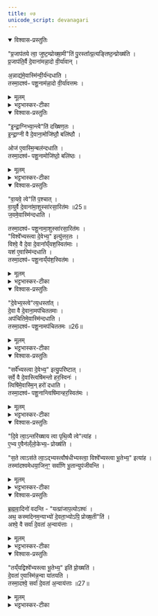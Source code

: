 ```yaml
---
title: ०७
unicode_script: devanagari
---
```


<details open><summary>विश्वास-प्रस्तुतिः</summary>

"प्र॒जाप॑तये त्वा॒ जुष्ट॒म्प्रोख्षा॒मी"ति॑ पु॒रस्ता᳚त्प्र॒त्यङ्तिष्ठ॒न्प्रोख्ष॑ति ।  
प्र॒जाप॑ति॒र्वै दे॒वाना॑मन्ना॒दो वी॒र्या॑वान् ।  

अ॒न्नाद्य॑मे॒वास्मि॑न्वी॒र्य॑न्दधाति ।  
तस्मा॒दश्व॑ᳶ पशू॒नाम॑न्ना॒दो वी॒र्या॑वत्तमः ।  
</details>

<details><summary>मूलम्</summary>

"प्र॒जाप॑तये त्वा॒ जुष्ट॒म्प्रोख्षा॒मी"ति॑ पु॒रस्ता᳚त्प्र॒त्यङ्तिष्ठ॒न्प्रोख्ष॑ति ।  
प्र॒जाप॑ति॒र्वै दे॒वाना॑मन्ना॒दो वी॒र्या॑वान् ।  

अ॒न्नाद्य॑मे॒वास्मि॑न्वी॒र्य॑न्दधाति ।  
तस्मा॒दश्व॑ᳶ पशू॒नाम॑न्ना॒दो वी॒र्या॑वत्तमः ।  
</details>

<details><summary>भट्टभास्कर-टीका</summary>

1अथाध्वर्युः अश्वाभिमुखस्तिष्ठन् अनुदिशं अश्वं प्रोक्षति - प्रजापतये त्वेत्यादिभिः ॥ देवानां मध्ये प्रजापतिः अन्नादः वीर्यावांश्च तस्मादनेन प्रोक्षणेन अन्नादनसामर्थ्यं वीर्यं च अस्मिन् अश्वे दधाति । तस्मात् पशूनां मध्ये अश्वोऽन्नादः वीर्यावत्तमश्च । 'अन्येषामपि' इति दीर्घत्वम् । एवं देगन्तरेषु योज्यम् ॥
</details>

<details open><summary>विश्वास-प्रस्तुतिः</summary>

"इ॒न्द्रा॒ग्निभ्या॒न्त्वे"ति॑ दख्षिण॒तः ।  
इ॒न्द्रा॒ग्नी वै दे॒वाना॒मोजि॑ष्ठौ॒ बलि॑ष्ठौ ।  

ओज॑ ए॒वास्मि॒न्बल॑न्दधाति ।  
तस्मा॒दश्व॑ᳶ पशू॒नामोजि॑ष्ठो॒ बलि॑ष्ठः ।  
</details>

<details><summary>मूलम्</summary>

"इ॒न्द्रा॒ग्निभ्या॒न्त्वे"ति॑ दख्षिण॒तः ।  
इ॒न्द्रा॒ग्नी वै दे॒वाना॒मोजि॑ष्ठौ॒ बलि॑ष्ठौ ।  

ओज॑ ए॒वास्मि॒न्बल॑न्दधाति ।  
तस्मा॒दश्व॑ᳶ पशू॒नामोजि॑ष्ठो॒ बलि॑ष्ठः ।  
</details>

<details><summary>भट्टभास्कर-टीका</summary>

2ओजिष्ठौ बलिष्ठाविति ॥ ओजस्वितमौ बलवत्तमौ च । 'विन्मतोर्लुक्' इति इष्ठनि लोपे 'टेः' इति टिलोपः ॥
</details>

<details open><summary>विश्वास-प्रस्तुतिः</summary>

"वा॒यवे॒ त्वे"ति॑ प॒श्चात् ।  
वा॒युर्वै दे॒वाना॑मा॒शुस्सा॑रसा॒रित॑मः ॥25॥  
ज॒वमे॒वास्मि॑न्दधाति ।  

तस्मा॒दश्व॑ᳶ पशू॒नामा॒शुस्सा॑रसा॒रित॑मः ।  
"विश्वे᳚भ्यस्त्वा दे॒वेभ्य॒" इत्यु॑त्तर॒तः ।  
विश्वे॒ वै दे॒वा दे॒वाना᳚य्ँयश॒स्वित॑माः ।  
यश॑ ए॒वास्मि॑न्दधाति ।  
तस्मा॒दश्व॑ᳶ पशू॒नाय्ँय॑श॒स्वित॑मः ।  
</details>

<details><summary>मूलम्</summary>

"वा॒यवे॒ त्वे"ति॑ प॒श्चात् ।  
वा॒युर्वै दे॒वाना॑मा॒शुस्सा॑रसा॒रित॑मः ॥25॥  
ज॒वमे॒वास्मि॑न्दधाति ।  

तस्मा॒दश्व॑ᳶ पशू॒नामा॒शुस्सा॑रसा॒रित॑मः ।  
"विश्वे᳚भ्यस्त्वा दे॒वेभ्य॒" इत्यु॑त्तर॒तः ।  
विश्वे॒ वै दे॒वा दे॒वाना᳚य्ँयश॒स्वित॑माः ।  
यश॑ ए॒वास्मि॑न्दधाति ।  
तस्मा॒दश्व॑ᳶ पशू॒नाय्ँय॑श॒स्वित॑मः ।  
</details>

<details><summary>भट्टभास्कर-टीका</summary>

3-4आशुः शीघ्रः सारसारितमः अतिशयेन सारिः उत्कर्षगामी ॥
</details>

<details open><summary>विश्वास-प्रस्तुतिः</summary>

"दे॒वेभ्य॒स्त्वे"त्य॒धस्ता᳚त् ।  
दे॒वा वै दे॒वाना॒मप॑चिततमाः ।  
अप॑चितिमे॒वास्मि॑न्दधाति ।  
तस्मा॒दश्व॑ᳶ पशू॒नामप॑चिततमः ॥26॥  
</details>

<details><summary>मूलम्</summary>

"दे॒वेभ्य॒स्त्वे"त्य॒धस्ता᳚त् ।  
दे॒वा वै दे॒वाना॒मप॑चिततमाः ।  
अप॑चितिमे॒वास्मि॑न्दधाति ।  
तस्मा॒दश्व॑ᳶ पशू॒नामप॑चिततमः ॥26॥  
</details>

<details><summary>भट्टभास्कर-टीका</summary>

5अपचिततमाः पूजिततमाः ॥
</details>

<details open><summary>विश्वास-प्रस्तुतिः</summary>

"सर्वे᳚भ्यस्त्वा दे॒वेभ्य॒" इत्यु॒परि॑ष्टात् ।  
सर्वे॒ वै दे॒वास्त्विषि॑मन्तो हर॒स्विनः॑ ।   
त्विषि॑मे॒वास्मि॒॒न् हरो॑ दधाति ।  
तस्मा॒दश्व॑ᳶ पशू॒नान्त्विषि॑मान्हर॒स्वित॑मः ।  
</details>

<details><summary>मूलम्</summary>

"सर्वे᳚भ्यस्त्वा दे॒वेभ्य॒" इत्यु॒परि॑ष्टात् ।  
सर्वे॒ वै दे॒वास्त्विषि॑मन्तो हर॒स्विनः॑ ।   
त्विषि॑मे॒वास्मि॒॒न् हरो॑ दधाति ।  
तस्मा॒दश्व॑ᳶ पशू॒नान्त्विषि॑मान्हर॒स्वित॑मः ।  
</details>

<details><summary>भट्टभास्कर-टीका</summary>

6त्विषिमन्तः दीप्तिमन्तः । हरस्विनः प्रकाशवन्तः ॥
</details>

<details open><summary>विश्वास-प्रस्तुतिः</summary>

"दि॒वे त्वा॒ऽन्तरि॑ख्षाय त्वा पृथि॒व्यै त्वे"त्या॑ह ।  
ए॒भ्य ए॒वैन॑ल्ँलो॒केभ्य॒ᳶ प्रोख्ष॑ति ।  

"स॒ते त्वाऽस॑ते त्वा॒ऽद्भ्यस्त्वौष॑धीभ्यस्त्वा॒ विश्वे᳚भ्यस्त्वा भू॒तेभ्य॒" इत्या॑ह ।  
तस्मा॑दश्वमेधया॒जिन॒ꣳ॒ सर्वा॑णि भू॒तान्युप॑जीवन्ति ।  
</details>

<details><summary>मूलम्</summary>

"दि॒वे त्वा॒ऽन्तरि॑ख्षाय त्वा पृथि॒व्यै त्वे"त्या॑ह ।  
ए॒भ्य ए॒वैन॑ल्ँलो॒केभ्य॒ᳶ प्रोख्ष॑ति ।  

"स॒ते त्वाऽस॑ते त्वा॒ऽद्भ्यस्त्वौष॑धीभ्यस्त्वा॒ विश्वे᳚भ्यस्त्वा भू॒तेभ्य॒" इत्या॑ह ।  
तस्मा॑दश्वमेधया॒जिन॒ꣳ॒ सर्वा॑णि भू॒तान्युप॑जीवन्ति ।  
</details>

<details><summary>भट्टभास्कर-टीका</summary>

7दिवे त्वेत्यादिना शेषावयवप्रोक्षणम् ॥
</details>

<details open><summary>विश्वास-प्रस्तुतिः</summary>

ब्र॒ह्म॒वा॒दिनो॑ वदन्ति -
"यत्प्रा॑जाप॒त्योऽश्वः॑ ।  
अथ॒ कस्मा॑देनम॒न्याभ्यो॑ दे॒वता॒भ्योऽपि॒ प्रोख्ष॒ती"ति॑ ।  
अश्वे॒ वै सर्वा॑ दे॒वता॑ अ॒न्वाय॑त्ताः ।  
</details>

<details><summary>मूलम्</summary>

ब्र॒ह्म॒वा॒दिनो॑ वदन्ति -
"यत्प्रा॑जाप॒त्योऽश्वः॑ ।  
अथ॒ कस्मा॑देनम॒न्याभ्यो॑ दे॒वता॒भ्योऽपि॒ प्रोख्ष॒ती"ति॑ ।  
अश्वे॒ वै सर्वा॑ दे॒वता॑ अ॒न्वाय॑त्ताः ।  
</details>

<details><summary>भट्टभास्कर-टीका</summary>

8ब्रह्मवादिन इति ॥ अन्वायत्ताः अन्ववस्थिताः सर्वाः देवताः अश्वे, तस्मात् अन्याभ्योऽपि प्रजापतिव्यतिरिक्ताभ्योऽपि प्रोक्ष्यतेऽश्वः । 'श्वीदितो निष्ठायाम्' इतीट्प्रतिषेधः ।  
</details>

<details open><summary>विश्वास-प्रस्तुतिः</summary>

"तय्ँयद्विश्वे᳚भ्यस्त्वा भू॒तेभ्य॒" इति॑ प्रो॒ख्षति॑ ।  
दे॒वता॑ ए॒वास्मि॑न्न॒न्वा या॑तयति ।  
तस्मा॒दश्वे॒ सर्वा॑ दे॒वता॑ अ॒न्वाय॑त्ताः ॥27॥  
</details>

<details><summary>मूलम्</summary>

"तय्ँयद्विश्वे᳚भ्यस्त्वा भू॒तेभ्य॒" इति॑ प्रो॒ख्षति॑ ।  
दे॒वता॑ ए॒वास्मि॑न्न॒न्वा या॑तयति ।  
तस्मा॒दश्वे॒ सर्वा॑ दे॒वता॑ अ॒न्वाय॑त्ताः ॥27॥  
</details>

<details><summary>भट्टभास्कर-टीका</summary>

के पुनरश्वे सर्वा देवताः अन्वाहिता इत्याह - तं यदिति । विश्वेभ्यस्त्वा भूतेभ्य इति प्रोक्षेत् । तेन सर्वा देवताः अश्वे अन्वायातयति, तस्माद्बूमो अश्वे सर्वा देवता अन्वायत्ता इति ॥


इति तैत्तिरीयब्राह्मणे तृतीये अष्टमे अश्वमेधे सप्तमोऽनुवाकः ॥  

</details>

